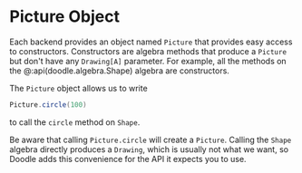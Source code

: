 # Picture Object

Each backend provides an object named `Picture` that provides easy access to constructors. Constructors are algebra methods that produce a `Picture` but don't have any `Drawing[A]` parameter. For example, all the methods on the @:api(doodle.algebra.Shape) algebra are constructors. 

The `Picture` object allows us to write

```scala
Picture.circle(100)
```

to call the `circle` method on `Shape`.

Be aware that calling `Picture.circle` will create a `Picture`. Calling the `Shape` algebra directly produces a `Drawing`, which is usually not what we want, so Doodle adds this convenience for the API it expects you to use. 
